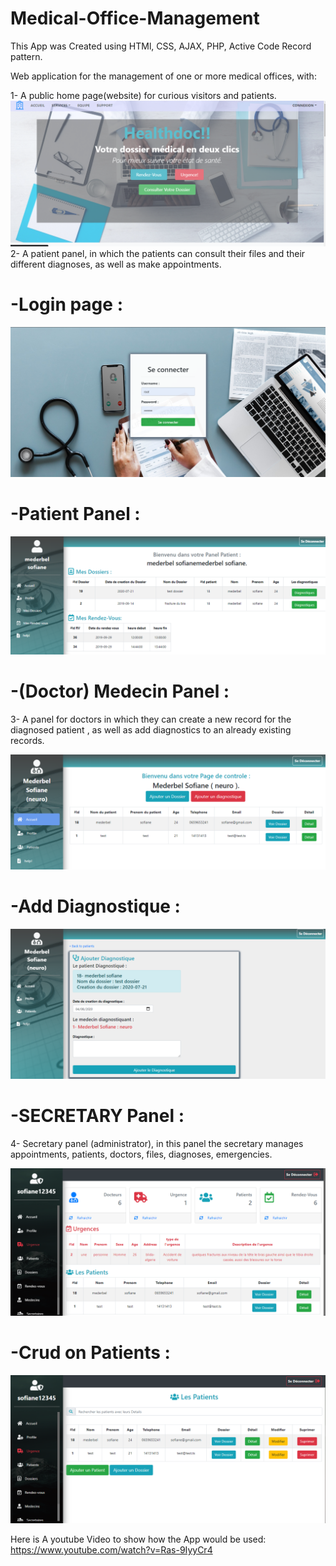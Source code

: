# Medical-Office-Management

This App was Created using HTMl, CSS, AJAX, PHP, Active Code Record pattern.

Web application for the management of one or more medical offices, with: 

1- A public home page(website) for curious visitors and patients.
![alt text](https://github.com/mederbelsofiane/Medical-Office-Management/blob/master/images/accueil.png?raw=true)
2- A patient panel, in which the patients can consult their files and their different
diagnoses, as well as make appointments.

# -Login page :
![alt text](https://github.com/mederbelsofiane/Medical-Office-Management/blob/master/images/login.png?raw=true)

# -Patient Panel :
![alt text](https://github.com/mederbelsofiane/Medical-Office-Management/blob/master/images/patientp.png?raw=true)



# -(Doctor) Medecin Panel :

3- A panel for doctors in which they can create a new record for the diagnosed patient 
, as well as add diagnostics to an already existing records.

![alt text](https://github.com/mederbelsofiane/Medical-Office-Management/blob/master/images/medecin.png?raw=true)

# -Add Diagnostique :
![alt text](https://github.com/mederbelsofiane/Medical-Office-Management/blob/master/images/diagno.png?raw=true)


# -SECRETARY Panel :


4- Secretary panel (administrator), in this panel the secretary manages
appointments, patients, doctors, files, diagnoses, emergencies.


![alt text](https://github.com/mederbelsofiane/Medical-Office-Management/blob/master/images/secretaire.png?raw=true)

# -Crud on Patients :
![alt text](https://github.com/mederbelsofiane/Medical-Office-Management/blob/master/images/patients.png?raw=true)

Here is A youtube Video to show how the App would be used:
https://www.youtube.com/watch?v=Ras-9IyyCr4
